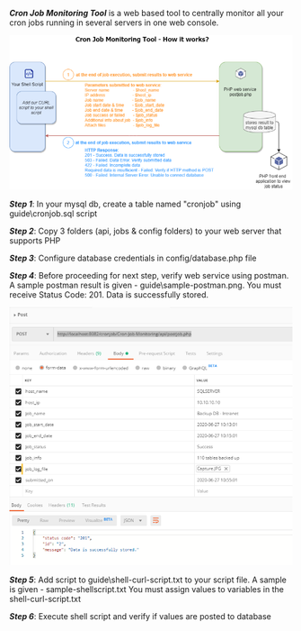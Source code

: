 ***Cron Job Monitoring Tool*** is a web based tool to centrally monitor all your cron jobs running in several servers in one web console.

![How CMJT works?](https://github.com/anandprabhusk/Cron-Job-Monitoring/blob/master/guide/CronJobMonitoringTool.png)

***Step 1***: In your mysql db, create a table named "cronjob" using guide\cronjob.sql script

***Step 2***: Copy 3 folders (api, jobs & config folders) to your web server that supports PHP

***Step 3***: Configure database credentials in config/database.php file

***Step 4***: Before proceeding for next step, verify web service using postman. A sample postman result is given - guide\sample-postman.png.
You must receive Status Code: 201. Data is successfully stored.

![Sample Postman results](https://github.com/anandprabhusk/Cron-Job-Monitoring/blob/master/guide/sample-postman.PNG)

***Step 5***: Add script to guide\shell-curl-script.txt to your script file. A sample is given - sample-shellscript.txt
You must assign values to variables in the shell-curl-script.txt

***Step 6***: Execute shell script and verify if values are posted to database